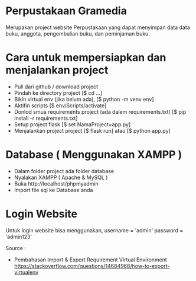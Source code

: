 # Perpustakaan Gramedia
Merupakan project website Perpustakaan yang dapat menyimpan data data buku, anggota, pengembalian buku, dan peminjaman buku.

# Cara untuk mempersiapkan dan menjalankan project
- Pull dari github / download project
- Pindah ke directory project                                   [$ cd ...]
- Bikin virtual env (jika belum ada),                           [$ python -m venv env]
- Aktifin scripts                                               [$ env/Scripts/activate]
- Donlod smua requirements project (ada dalem requirements.txt) [$ pip install -r requirements.txt]
- Setup project flask                                           [$ set NamaProject=app.py]
- Menjalankan project project                                   [$ flask run] atau [$ python app.py]

# Database ( Menggunakan XAMPP )
- Dalam folder project ada folder database
- Nyalakan XAMPP ( Apache & MySQL )
- Buka http://localhost/phpmyadmin
- Import file sql ke Database anda

# Login Website
Untuk login website bisa menggunakan,
username = 'admin'
password = 'admin123'

Source :
- Pembahasan Import & Export Requirement Virtual Environment
https://stackoverflow.com/questions/14684968/how-to-export-virtualenv